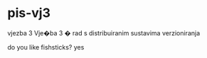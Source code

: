 pis-vj3
=======

vjezba 3
Vje�ba 3 � rad s distribuiranim sustavima verzioniranja

do you like fishsticks?
yes
